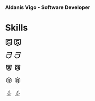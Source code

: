 ### Aldanis Vigo - Software Developer
# Skills

![Alt text](./html5.svg)
<img src="./html5.svg">

![Alt text](./css3.svg)
<img src="./css3.svg">

![Alt text](./js.svg)
<img src="./js.svg">

![Alt text](./nodejs.svg)
<img src="./nodejs.svg">

![Alt text](./java.svg)
<img src="./java.svg">